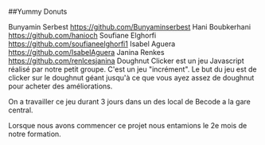 ##Yummy Donuts

Bunyamin Serbest https://github.com/Bunyaminserbest
Hani Boubkerhani https://github.com/hanioch
Soufiane Elghorfi https://github.com/soufianeelghorfi1
Isabel Aguera https://github.com/IsabelAguera
Janina Renkes https://github.com/renlcesjanina
Doughnut Clicker est un jeu Javascript réalisé par notre petit groupe. C'est un jeu "incrément". Le but du jeu est de clicker sur le doughnut géant jusqu'à ce que vous ayez assez de doughnut pour acheter des améliorations.

On a travailler ce jeu durant 3 jours dans un des local de Becode a la gare central.

Lorsque nous avons commencer ce projet nous entamions le 2e mois de notre formation.
